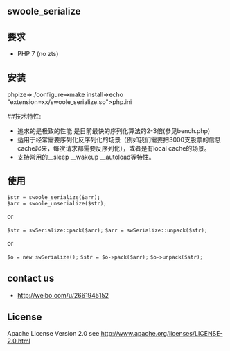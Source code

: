 ## swoole_serialize

## 要求

- PHP 7  (no zts)

## 安装

phpize=>./configure=>make install=>echo "extension=xx/swoole_serialize.so">php.ini


##技术特性:

- 追求的是极致的性能 是目前最快的序列化算法的2-3倍(参见bench.php)
- 适用于经常需要序列化反序列化的场景（例如我们需要把3000支股票的信息cache起来，每次请求都需要反序列化），或者是有local cache的场景。
- 支持常用的__sleep __wakeup __autoload等特性。

## 使用
```$str = swoole_serialize($arr);``` <br/>
```$arr = swoole_unserialize($str);```

or

```$str = swSerialize::pack($arr);```
```$arr = swSerialize::unpack($str);```

or

```$o = new swSerialize();```
```$str = $o->pack($arr);```
```$o->unpack($str);```

## contact us
- http://weibo.com/u/2661945152

## License

Apache License Version 2.0 see http://www.apache.org/licenses/LICENSE-2.0.html
